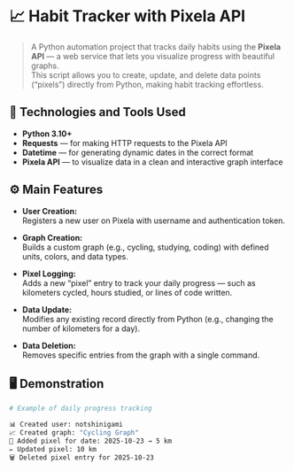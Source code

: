 # 📈 Habit Tracker with Pixela API

> A Python automation project that tracks daily habits using the **Pixela API** — a web service that lets you visualize progress with beautiful graphs.  
> This script allows you to create, update, and delete data points (“pixels”) directly from Python, making habit tracking effortless.

## 🧩 Technologies and Tools Used

- **Python 3.10+**
- **Requests** — for making HTTP requests to the Pixela API
- **Datetime** — for generating dynamic dates in the correct format
- **Pixela API** — to visualize data in a clean and interactive graph interface

## ⚙️ Main Features

- **User Creation:**  
  Registers a new user on Pixela with username and authentication token.

- **Graph Creation:**  
  Builds a custom graph (e.g., cycling, studying, coding) with defined units, colors, and data types.

- **Pixel Logging:**  
  Adds a new “pixel” entry to track your daily progress — such as kilometers cycled, hours studied, or lines of code written.

- **Data Update:**  
  Modifies any existing record directly from Python (e.g., changing the number of kilometers for a day).

- **Data Deletion:**  
  Removes specific entries from the graph with a single command.

## 🖥️ Demonstration

```bash
# Example of daily progress tracking

📊 Created user: notshinigami  
📈 Created graph: "Cycling Graph"  
📅 Added pixel for date: 2025-10-23 → 5 km  
✏️ Updated pixel: 10 km  
🗑️ Deleted pixel entry for 2025-10-23
